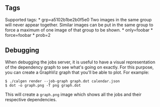 
## Tags
Supported tags:
	* grp=a5102b1be2b0f5e0
      Two images in the same group will never appear together. Similar images can be put in the same group to force a maximum of one image of that group to be shown.
	* only=foobar
    * force=foobar
    * prob=2


## Debugging
When debugging the jobs server, it is useful to have a visual representation of
the dependency graph to see what's going on exactly. For this purpose, you can
create a GraphViz graph that you'll be able to plot. For example:

```
$ ./calgen render --job-graph graph.dot calendar.json
$ dot -o graph.png -T png graph.dot
```

This will create a `graph.png` image which shows all the jobs and their
respective dependencies.
